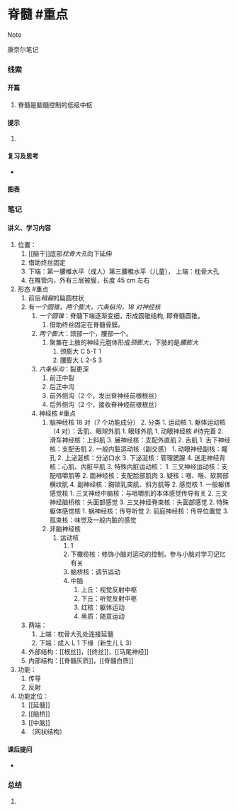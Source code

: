 # 脊髓 #重点 

> [!NOTE]
> 康奈尔笔记

### 线索
#### 开篇
1. 脊髓是脑髓控制的低级中枢
#### 提示
1. 
#### 复习及思考
- 
#### 图表

### 笔记
#### 讲义、学习内容
1. 位置：
	1. [[脑干]]底部*枕骨大孔*向下延伸
	2. 借助终丝固定
	3. 下端：第一腰椎水平（成人）第三腰椎水平（儿童），
	   上端：枕骨大孔
	4. 在椎管内，外有三层被膜，长度 45 cm 左右
2. 形态 #重点 
	1. 前后*稍扁*的扁圆柱状
	2. 有*一个圆锥*，*两个膨大*，*六条纵沟，18 对神经核*
		1. *一个圆锥*：脊髓下端逐渐变细，形成圆锥结构, 即脊髓圆锥。
			1. 借助终丝固定在脊髓骨膜。
		2. *两个膨大*：颈部一个，腰部一个。
			1. 聚集在上肢的神经元胞体形成*颈膨大*，下肢的是*腰膨大*
			    1. 颈膨大 C 5-T 1
			    2. 腰膨大 L 2-S 3
		3. *六条纵沟*：裂更深
			1. 前正中裂
			2. 后正中沟
			3. 前外侧沟（2 个，发出脊神经前根根丝）
			4. 后外侧沟（2 个，接收脊神经前根根丝）
		4. 神经核 #重点 
			1. 脑神经核 18 对（7 个功能成分）
				2. 分类
					1. 运动核
						1. 躯体运动核（4 对）：舌肌、眼球外肌
							1. 眼球外肌
								1. 动眼神经核 #待完善 
								2. 滑车神经核：上斜肌
								3. 展神经核：支配外直肌
							2. 舌肌
								1. 舌下神经核：支配舌肌
						2. 一般内脏运动核（副交感）
							1. 动眼神经副核：瞳孔
							2. 上泌涎核：分泌口水
							3. 下泌涎核：管理腮腺
							4. 迷走神经背核：心肌、内脏平肌
						3. 特殊内脏运动核：
							1. 三叉神经运动核：支配咀嚼肌等
							2. 面神经核：支配脸部肌肉
							3. 疑核：咽、喉、软腭部横纹肌
							4. 副神经核：胸锁乳突肌、斜方肌等
					2. 感觉核
						1. 一般躯体感觉核
							1. 三叉神经中脑核：与咀嚼肌的本体感觉传导有关
							2. 三叉神经脑桥核：头面部感觉
							3. 三叉神经脊束核：头面部感觉
						2. 特殊躯体感觉核
							1. 蜗神经核：传导听觉
							2. 前庭神经核：传导位置觉
						3. 孤束核：味觉及一般内脏的感觉
			2. 非脑神经核
				1. 运动核
					1. 1
					2. 下橄榄核：修饰小脑对运动的控制，参与小脑对学习记忆有关
					3. 脑桥核：调节运动
					4. 中脑
						1. 上丘：视觉反射中枢
						2. 下丘：听觉反射中枢
						3. 红核：躯体运动
						4. 黑质：随意运动
	3. 两端：
		1. 上端：枕骨大孔处连接延髓
		2. 下端：成人 L 1 下缘（新生儿 L 3）
	4. 外部结构：[[根丝]]，[[终丝]]，[[马尾神经]]
	5. 内部结构：[[脊髓灰质]]，[[脊髓白质]]
3. 功能：
	1. 传导
	2. 反射
4. 功能定位：
	1. [[延髓]]
	2. [[脑桥]]
	3. [[中脑]]
	4. （网状结构）
#### 课后提问
- 
### 总结
1. 